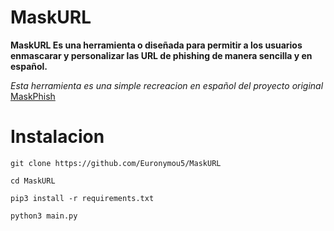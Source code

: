 # MaskURL
**MaskURL Es una herramienta o diseñada para permitir a los usuarios enmascarar y personalizar las URL de phishing de manera sencilla y en español.**

*Esta herramienta es una simple recreacion en español del proyecto original* [MaskPhish](https://github.com/jaykali/maskphish)

# Instalacion

```
git clone https://github.com/Euronymou5/MaskURL
```

```
cd MaskURL
```

```
pip3 install -r requirements.txt
```

```
python3 main.py
```

